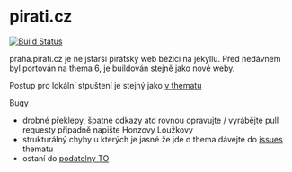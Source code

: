 # pirati.cz

[![Build Status](https://api.travis-ci.org/pirati-web/praha.pirati.cz.svg?branch=gh-pages)](https://travis-ci.org/pirati-web/praha.pirati.cz)


praha.pirati.cz je ne
jstarší pirátský web běžící na jekyllu.
Před nedávnem byl portován na thema 6, je buildován stejně jako nové weby.

Postup pro lokální stpuštení je stejný jako [v thematu](https://github.com/pirati-web/jekyll-theme-pirati/blob/master/USAGE.md)


Bugy 

- drobné překlepy, špatné odkazy atd rovnou opravujte / vyrábějte pull requesty připadně napište Honzovy Loužkovy
- strukturálný chyby u kterých je jasné že jde o thema dávejte do [issues](https://github.com/pirati-web/jekyll-theme-pirati/issues) thematu
- ostaní do [podatelny TO](https://redmine.pirati.cz/projects/ps/wiki/Podatelna)
